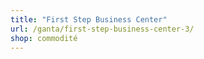 ```yaml
---
title: "First Step Business Center"
url: /ganta/first-step-business-center-3/
shop: commodité
---
```


